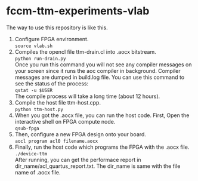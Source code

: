 # fccm-ttm-experiments-vlab
The way to use this repository is like this.
1. Configure FPGA environment.  
`source vlab.sh`  
2. Compiles the opencl file ttm-drain.cl into .aocx bitstream.  
`python run-drain.py`  
Once you run this command you will not see any compiler messages on your screen since it runs the aoc compiler in background. Compiler messages are dumped in build.log file.
You can use this command to see the status of the process:  
`qstat -u $USER`  
The compile process will take a long time (about 12 hours).  
3. Compile the host file ttm-host.cpp.  
`python ttm-host.py`  
5. When you got the .aocx file, you can run the host code. First, Open the interactive shell on FPGA compute node.  
`qsub-fpga`  
6. Then, configure a new FPGA design onto your board.  
`aocl program acl0 filename.aocx`  
7. Finally, run the host code which programs the FPGA with the .aocx file.  
`./device-ttm`  
After running, you can get the performace report in dir_name/acl_quartus_report.txt. The dir_name is same with the file name of .aocx file.   

